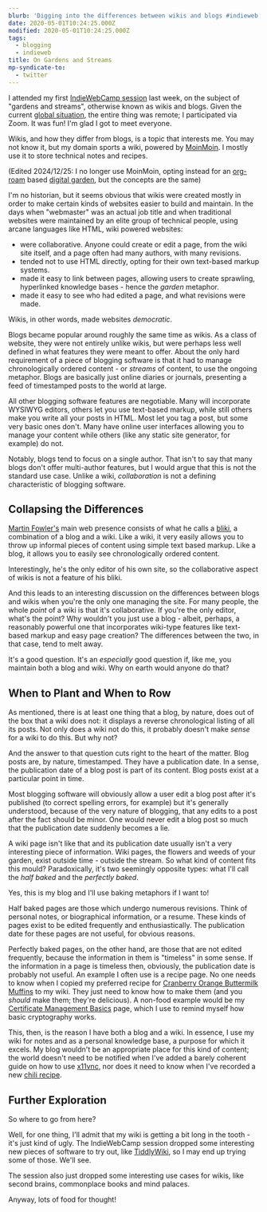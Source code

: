 ```yaml
---
blurb: 'Digging into the differences between wikis and blogs #indieweb'
date: 2020-05-01T10:24:25.000Z
modified: 2020-05-01T10:24:25.000Z
tags:
  - blogging
  - indieweb
title: On Gardens and Streams
mp-syndicate-to:
  - twitter
---
```


I attended my first [IndieWebCamp session][1] last week, on the subject of
"gardens and streams", otherwise known as wikis and blogs.  Given the
current [global situation][2], the entire thing was remote; I participated
via Zoom.  It was fun!  I'm glad I got to meet everyone. 

Wikis, and how they differ from blogs, is a topic that interests me.  You
may not know it, but my domain sports a wiki, powered by [MoinMoin][4].
I mostly use it to store technical notes and recipes.

(Edited 2024/12/25: I no longer use MoinMoin, opting instead for an
[org-roam][12] based [digital garden][13], but the concepts are the same)

I'm no historian, but it seems obvious that wikis were created mostly in
order to make certain kinds of websites easier to build and maintain.  In
the days when "webmaster" was an actual job title and when traditional
websites were maintained by an elite group of technical people, using arcane
languages like HTML, wiki powered websites:

 * were collaborative.  Anyone could create or edit a page, from the wiki
   site itself, and a page often had many authors, with many revisions.
 * tended not to use HTML directly, opting for their own text-based markup
   systems.
 * made it easy to link between pages, allowing users to create sprawling,
   hyperlinked knowledge bases - hence the *garden* metaphor.
 * made it easy to see who had edited a page, and what revisions were made.

Wikis, in other words, made websites *democratic*.

Blogs became popular around roughly the same time as wikis.  As a class of
website, they were not entirely unlike wikis, but were perhaps less well
defined in what features they were meant to offer.  About the only hard
requirement of a piece of blogging software is that it had to manage
chronologically ordered content - or *streams* of content, to use the
ongoing metaphor.  Blogs are basically just online diaries or journals,
presenting a feed of timestamped posts to the world at large.

All other blogging software features are negotiable.  Many will incorporate
WYSIWYG editors, others let you use text-based markup, while still others
make you write all your posts in HTML.  Most let you tag a post, but some
very basic ones don't.  Many have online user interfaces allowing you to
manage your content while others (like any static site generator, for
example) do not.

Notably, blogs tend to focus on a single author.  That isn't to say that
many blogs don't offer multi-author features, but I would argue that this is
not the standard use case.  Unlike a wiki, *collaboration* is not a defining
characteristic of blogging software.

## Collapsing the Differences 

[Martin Fowler's][5] main web presence consists of what he calls a
[bliki][6], a combination of a blog and a wiki.  Like a wiki, it very easily
allows you to throw up informal pieces of content using simple text based
markup.  Like a blog, it allows you to easily see chronologically ordered
content.

Interestingly, he's the only editor of his own site, so the collaborative
aspect of wikis is not a feature of his bliki.

And this leads to an interesting discussion on the differences between blogs
and wikis when you're the only one managing the site.  For many people, the
whole *point* of a wiki is that it's collaborative.  If you're the only
editor, what's the point?  Why wouldn't you just use a blog - albeit,
perhaps, a reasonably powerful one that incorporates wiki-type features like
text-based markup and easy page creation?  The differences between the two,
in that case, tend to melt away.

It's a good question.  It's an *especially* good question if, like me, you
maintain both a blog and wiki.  Why on earth would anyone do that?

## When to Plant and When to Row

As mentioned, there is at least one thing that a blog, by nature, does out
of the box that a wiki does not: it displays a reverse chronological listing
of all its posts.  Not only does a wiki not do this, it probably doesn't
make *sense* for a wiki to do this.  But why not?

And the answer to that question cuts right to the heart of the matter.  Blog
posts are, by nature, timestamped.  They have a publication date.  In a
sense, the publication date of a blog post is part of its content.  Blog
posts exist at a particular point in time.

Most blogging software will obviously allow a user edit a blog post after
it's published (to correct spelling errors, for example) but it's generally
understood, because of the very nature of blogging, that any edits to a post
after the fact should be minor.  One would never edit a blog post so much
that the publication date suddenly becomes a lie.

A wiki page isn't like that and its publication date usually isn't a very
interesting piece of information.  Wiki pages, the flowers and weeds of your
garden, exist outside time - outside the stream.  So what kind of content
fits this mould?  Paradoxically, it's two seemingly opposite types: what
I'll call the *half baked* and the *perfectly baked*.

Yes, this is my blog and I'll use baking metaphors if I want to!

Half baked pages are those which undergo numerous revisions.  Think of
personal notes, or biographical information, or a resume.  These kinds of
pages exist to be edited frequently and enthusiastically.  The publication
date for these pages are not useful, for obvious reasons.

Perfectly baked pages, on the other hand, are those that are not edited
frequently, because the information in them is "timeless" in some sense.  If
the information in a page is timeless then, obviously, the publication date
is probably not useful.  An example I often use is a recipe page.  No one
needs to know when I copied my preferred recipe for [Cranberry Orange
Buttermilk Muffins][7] to my wiki.  They just need to know how to make them
(and you *should* make them; they're delicious).  A non-food example would
be my [Certificate Management Basics][8] page, which I use to remind myself
how basic cryptography works.

This, then, is the reason I have both a blog and a wiki.  In essence, I use
my wiki for notes and as a personal knowledge base, a purpose for which it
excels.  My blog wouldn't be an appropriate place for this kind of content;
the world doesn't need to be notified when I've added a barely coherent
guide on how to use [x11vnc][9], nor does it need to know when I've recorded
a new [chili recipe][10].

## Further Exploration

So where to go from here?

Well, for one thing, I'll admit that my wiki is getting a bit long in
the tooth - it's just kind of ugly.  The IndieWebCamp session dropped some
interesting new pieces of software to try out, like [TiddlyWiki][11], so I
may end up trying some of those.  We'll see.

The session also just dropped some interesting use cases for wikis, like
second brains, commonplace books and mind palaces.

Anyway, lots of food for thought!

[1]: https://chrisaldrich.wordpress.com/2020/04/17/gardens-and-streams-wikis-blogs-and-ui-a-pop-up-indiewebcamp-session/
[2]: https://en.wikipedia.org/wiki/Coronavirus_disease_2019
[4]: https://moinmo.in/
[5]: https://martinfowler.com/
[6]: https://martinfowler.com/bliki/WhatIsaBliki.html
[7]: https://garden.desmondrivet.com/20250627211250-orange_cranberry_buttermilk_muffins.html
[8]: https://garden.desmondrivet.com/20220405185129-certificate_management_basics.html
[9]: https://garden.desmondrivet.com/20220405230218-vnc_basics.html
[10]: https://garden.desmondrivet.com/20250817080912-chili_vegetarian_2.html
[11]: https://tiddlywiki.com/
[12]: https://www.orgroam.com/
[13]: https://garden.desmondrivet.com/
